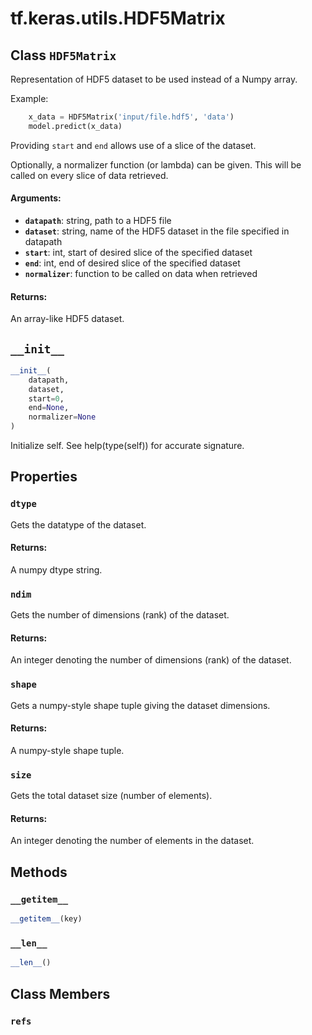 <div itemscope itemtype="http://developers.google.com/ReferenceObject">
<meta itemprop="name" content="tf.keras.utils.HDF5Matrix" />
<meta itemprop="path" content="Stable" />
<meta itemprop="property" content="dtype"/>
<meta itemprop="property" content="ndim"/>
<meta itemprop="property" content="shape"/>
<meta itemprop="property" content="size"/>
<meta itemprop="property" content="__getitem__"/>
<meta itemprop="property" content="__init__"/>
<meta itemprop="property" content="__len__"/>
<meta itemprop="property" content="refs"/>
</div>

# tf.keras.utils.HDF5Matrix

## Class `HDF5Matrix`



Representation of HDF5 dataset to be used instead of a Numpy array.

Example:

```python
    x_data = HDF5Matrix('input/file.hdf5', 'data')
    model.predict(x_data)
```

Providing `start` and `end` allows use of a slice of the dataset.

Optionally, a normalizer function (or lambda) can be given. This will
be called on every slice of data retrieved.

#### Arguments:

* <b>`datapath`</b>: string, path to a HDF5 file
* <b>`dataset`</b>: string, name of the HDF5 dataset in the file specified
        in datapath
* <b>`start`</b>: int, start of desired slice of the specified dataset
* <b>`end`</b>: int, end of desired slice of the specified dataset
* <b>`normalizer`</b>: function to be called on data when retrieved


#### Returns:

An array-like HDF5 dataset.

<h2 id="__init__"><code>__init__</code></h2>

``` python
__init__(
    datapath,
    dataset,
    start=0,
    end=None,
    normalizer=None
)
```

Initialize self.  See help(type(self)) for accurate signature.



## Properties

<h3 id="dtype"><code>dtype</code></h3>

Gets the datatype of the dataset.

#### Returns:

A numpy dtype string.

<h3 id="ndim"><code>ndim</code></h3>

Gets the number of dimensions (rank) of the dataset.

#### Returns:

An integer denoting the number of dimensions (rank) of the dataset.

<h3 id="shape"><code>shape</code></h3>

Gets a numpy-style shape tuple giving the dataset dimensions.

#### Returns:

A numpy-style shape tuple.

<h3 id="size"><code>size</code></h3>

Gets the total dataset size (number of elements).

#### Returns:

An integer denoting the number of elements in the dataset.



## Methods

<h3 id="__getitem__"><code>__getitem__</code></h3>

``` python
__getitem__(key)
```



<h3 id="__len__"><code>__len__</code></h3>

``` python
__len__()
```





## Class Members

<h3 id="refs"><code>refs</code></h3>

